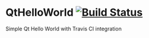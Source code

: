 # QtHelloWorld  [![Build Status](https://travis-ci.org/JPNaude/QtHelloWorld.svg?branch=master)](https://travis-ci.org/JPNaude/QtHelloWorld)
Simple Qt Hello World with Travis CI integration
